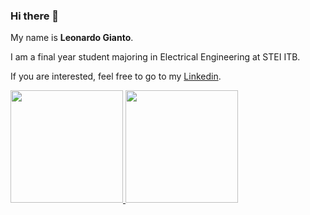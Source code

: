 ### Hi there 👋

<!--
**leonardogianto/leonardogianto** is a ✨ _special_ ✨ repository because its `README.md` (this file) appears on your GitHub profile.

Here are some ideas to get you started:

- 🔭 I’m currently working on ...
- 🌱 I’m currently learning ...
- 👯 I’m looking to collaborate on ...
- 🤔 I’m looking for help with ...
- 💬 Ask me about ...
- 📫 How to reach me: ...
- 😄 Pronouns: ...
- ⚡ Fun fact: ...
-->

My name is **Leonardo Gianto**.

I am a final year student majoring in Electrical Engineering at STEI ITB.

If you are interested, feel free to go to my [Linkedin](https://www.linkedin.com/in/leonardo-gianto).

<p align="left">
<a href="https://github.com/leonardogianto">
  <img height="180em" src="https://github-readme-stats-eight-theta.vercel.app/api?username=leonardogianto&show_icons=true&theme=algolia&include_all_commits=true&count_private=true"/>
  <img height="180em" src="https://github-readme-stats-eight-theta.vercel.app/api/top-langs/?username=leonardogianto&layout=compact&langs_count=8&theme=algolia"/>
</a>
</p>

